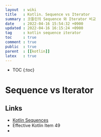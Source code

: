 ```yaml
---
layout  : wiki
title   : Kotlin. Sequence vs Iterator
summary : 코틀린의 Sequence 와 Iterator 비교
date    : 2022-04-16 15:54:32 +0900
updated : 2022-04-16 16:15:24 +0900
tag     : kotlin sequence iterator
toc     : true
comment : true
public  : true
parent  : [[kotlin]]
latex   : true
---
```

* TOC
{:toc}

# Sequence vs Iterator

## Links

- [Kotlin Sequences](https://kotlinlang.org/docs/sequences.html)
- Effective Kotlin Item 49
- 
